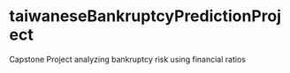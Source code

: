 # taiwaneseBankruptcyPredictionProject
Capstone Project analyzing bankruptcy risk using financial ratios
